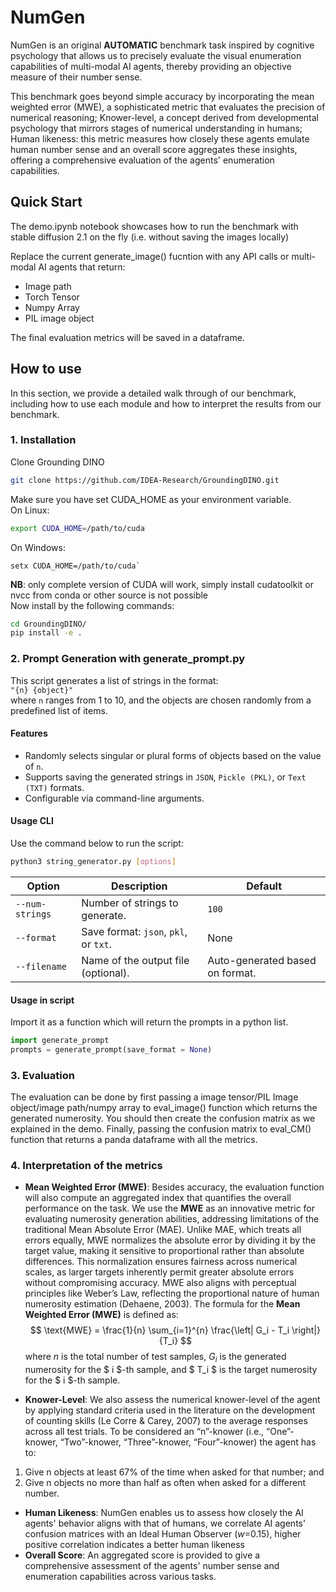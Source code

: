 # NumGen
NumGen is an original **AUTOMATIC** benchmark task inspired by cognitive psychology that allows us to precisely evaluate the visual enumeration capabilities of multi-modal AI agents, thereby providing an objective measure of their number sense.

This benchmark goes beyond simple accuracy by incorporating the mean weighted error (MWE), a sophisticated metric that evaluates the precision of numerical reasoning; Knower-level, a concept derived from developmental psychology that mirrors stages of numerical understanding in humans; Human likeness: this metric measures how closely these agents emulate human number sense and an overall score aggregates these insights, offering a comprehensive evaluation of the agents' enumeration capabilities. 

## Quick Start
The demo.ipynb notebook showcases how to run the benchmark with stable diffusion 2.1 on the fly (i.e. without saving the images locally) 

 Replace the current generate_image() fucntion with any API calls or multi-modal AI agents that return: 
- Image path
- Torch Tensor
- Numpy Array
- PIL image object

The final evaluation metrics will be saved in a dataframe.
## How to use
In this section, we provide a detailed walk through of our benchmark, including how to use each module and how to interpret the results from our benchmark.
### 1. Installation
Clone Grounding DINO
```bash
git clone https://github.com/IDEA-Research/GroundingDINO.git
```
Make sure you have set CUDA_HOME as your environment variable. \
On Linux:
```bash
export CUDA_HOME=/path/to/cuda
```
On Windows:
```
setx CUDA_HOME=/path/to/cuda`
```
**NB**: only complete version of CUDA will work, simply install cudatoolkit or nvcc from conda or other source is not possible \
Now install by the following commands: 
```bash
cd GroundingDINO/
pip install -e .
```
### 2. Prompt Generation with __generate_prompt.py__
This script generates a list of strings in the format:  
`"{n} {object}"`  
where `n` ranges from 1 to 10, and the objects are chosen randomly from a predefined list of items.
#### Features
- Randomly selects singular or plural forms of objects based on the value of `n`.
- Supports saving the generated strings in `JSON`, `Pickle (PKL)`, or `Text (TXT)` formats.
- Configurable via command-line arguments.

#### Usage CLI
Use the command below to run the script:

```bash
python3 string_generator.py [options]
```
| **Option**        | **Description**                                     | **Default**       |
|---------------------------|-----------------------------------------------------|-------------------|
| `--num-strings`           | Number of strings to generate.                      | `100`             |
| `--format`         | Save format: `json`, `pkl`, or `txt`.               | None              |
| `--filename`       | Name of the output file (optional).                 | Auto-generated based on format. |

#### Usage in script
Import it as a function which will return the prompts in a python list.
```python
import generate_prompt
prompts = generate_prompt(save_format = None)
```

### 3. Evaluation
The evaluation can be done by first passing a image tensor/PIL Image object/image path/numpy array to eval_image() function which returns the generated numerosity. You should then create the confusion matrix as we explained in the demo. Finally, passing the confusion matrix to eval_CM() function that returns a panda dataframe with all the metrics.

### 4. Interpretation of the metrics
- **Mean Weighted Error (MWE)**: Besides accuracy, the evaluation function will also compute an aggregated index that quantifies the overall performance on the task. We use the **MWE** as an innovative metric for evaluating numerosity generation abilities, addressing limitations of the traditional Mean Absolute Error (MAE). Unlike MAE, which treats all errors equally, MWE normalizes the absolute error by dividing it by the target value, making it sensitive to proportional rather than absolute differences. This normalization ensures fairness across numerical scales, as larger targets inherently permit greater absolute errors without compromising accuracy. 
MWE also aligns with perceptual principles like Weber’s Law, reflecting the proportional nature of human numerosity estimation (Dehaene, 2003). The formula for the **Mean Weighted Error (MWE)** is defined as:
$$
\text{MWE} = \frac{1}{n} \sum_{i=1}^{n} \frac{\left| G_i - T_i \right|}{T_i}
$$
 where $n$ is the total number of test samples,   $G_i$ is the generated numerosity for the $ i $-th sample, and  $ T_i $ is the target numerosity for the $ i $-th sample.

- **Knower-Level**: We also assess the numerical knower-level of the agent by applying standard criteria used in the literature on the development of counting skills (Le Corre & Carey, 2007) to the average responses across all test trials. To be considered an “n”-knower (i.e.,  “One”-knower, “Two”-knower, “Three”-knower, “Four”-knower) the agent has to:
1) Give n objects at least 67% of the time when asked for that number; and
2) Give n objects no more than half as often when asked for a different number.

- **Human Likeness**: NumGen enables us to assess how closely the AI agents' behavior aligns with that of humans, we correlate AI agents' confusion matrices with an Ideal Human Observer ($w$=0.15), higher positive correlation indicates a better human likeness
- **Overall Score**: An aggregated score is provided to give a comprehensive assessment of the agents' number sense and enumeration capabilities across various tasks.